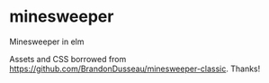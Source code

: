 # minesweeper
Minesweeper in elm

Assets and CSS borrowed from https://github.com/BrandonDusseau/minesweeper-classic. Thanks!
